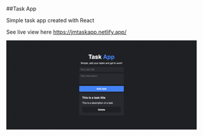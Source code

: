 ##Task App

Simple task app created with React

See live view here https://jmtaskapp.netlify.app/

<img src="./src/assets/readme.png">